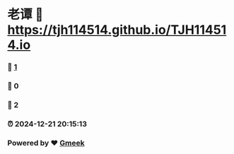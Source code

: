 # 老谭 :link: https://tjh114514.github.io/TJH114514.io 
### :page_facing_up: [1](https://tjh114514.github.io/TJH114514.io/tag.html) 
### :speech_balloon: 0 
### :hibiscus: 2 
### :alarm_clock: 2024-12-21 20:15:13 
### Powered by :heart: [Gmeek](https://github.com/Meekdai/Gmeek)
